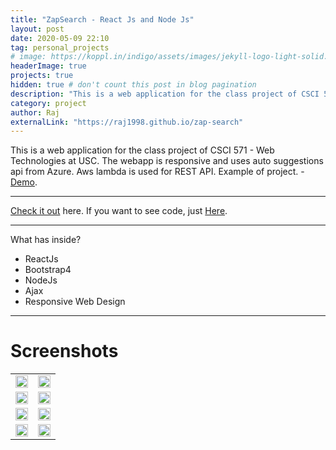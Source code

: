 ```yaml
---
title: "ZapSearch - React Js and Node Js"
layout: post
date: 2020-05-09 22:10
tag: personal_projects
# image: https://koppl.in/indigo/assets/images/jekyll-logo-light-solid.png
headerImage: true
projects: true
hidden: true # don't count this post in blog pagination
description: "This is a web application for the class project of CSCI 571 - Web Technologies at USC"
category: project
author: Raj
externalLink: "https://raj1998.github.io/zap-search"
---
```


This is a web application for the class project of CSCI 571 - Web Technologies at USC. The webapp is responsive and uses auto suggestions api from Azure. Aws lambda is used for REST API.
Example of project. - [Demo](http://news-app-cs571.s3-website-us-east-1.amazonaws.com/#/).

---

[Check it out](http://news-app-cs571.s3-website-us-east-1.amazonaws.com/#/) here.
If you want to see code, just [Here](https://github.com/Raj1998/news-app-react-node).

---

What has inside?

- ReactJs
- Bootstrap4
- NodeJs
- Ajax
- Responsive Web Design

---

# Screenshots

<table>
<tr>
    <td>
        <img src="https://raw.githubusercontent.com/Raj1998/news-app-react-node/master/img/1.png" width="100%">
    </td>
    <td>
        <img src="https://raw.githubusercontent.com/Raj1998/news-app-react-node/master/img/2.png" width="100%">
    </td>
</tr>
<tr>
    <td>
        <img src="https://raw.githubusercontent.com/Raj1998/news-app-react-node/master/img/3.png" width="100%">
    </td>
    <td>
        <img src="https://raw.githubusercontent.com/Raj1998/news-app-react-node/master/img/4.png" width="100%">
    </td>
</tr>
<tr>
    <td>
        <img src="https://raw.githubusercontent.com/Raj1998/news-app-react-node/master/img/m1.png" width="100%">
    </td>
    <td>
        <img src="https://raw.githubusercontent.com/Raj1998/news-app-react-node/master/img/m2.png" width="100%">
    </td>
</tr>
<tr>
    <td>
        <img src="https://raw.githubusercontent.com/Raj1998/news-app-react-node/master/img/m3.png" width="100%">
    </td>
    <td>
        <img src="https://raw.githubusercontent.com/Raj1998/news-app-react-node/master/img/m4.png" width="100%">
    </td>
</tr>

</table>
